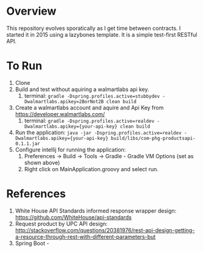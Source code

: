 # Overview
This repository evolves sporatically as I get time between contracts. I started it in 2015 using a lazybones template. It is a simple test-first RESTful API.


# To Run
1. Clone
1. Build and test without aquiring a walmartlabs api key.
    1. terminal: `gradle -Dspring.profiles.active=stubbydev -Dwalmartlabs.apikey=2BorNot2B clean build`
1. Create a walmartlabs account and aquire and Api Key from https://developer.walmartlabs.com/
    1. terminal: `gradle -Dspring.profiles.active=realdev -Dwalmartlabs.apikey={your-api-key} clean build`
1. Run the application: `java -jar -Dspring.profiles.active=realdev -Dwalmartlabs.apikey={your-api-key} build/libs/com-phg-productsapi-0.1.1.jar `
1. Configure intellij for running the application:
    1. Preferences -> Build -> Tools -> Gradle - Gradle VM Options (set as shown above)
    1. Right click on MainApplication.groovy and select run.

# References
1. White House API Standards informed response wrapper design: https://github.com/WhiteHouse/api-standards
1. Request product by UPC API design: http://stackoverflow.com/questions/20381976/rest-api-design-getting-a-resource-through-rest-with-different-parameters-but
1. Spring Boot -
